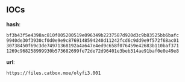 
## IOCs

__hash__:

```text
bf3b43f5e4398ac810f005200519e096349b2237587d920d3c9b83525bb6bafc
9940de30f3930cf0d0e9e9c8769148594240d11242fcd6c9dd9e9f572f68ac01
30738450f69c3de74971368192a4a647e4ed9c658f076459e42683b110baf371
1269c968258999930b573682699fe72de72d96401e3beb314ae91baf0e0e49e8
```
__url__:

```text
https://files.catbox.moe/olyfi3.001
```